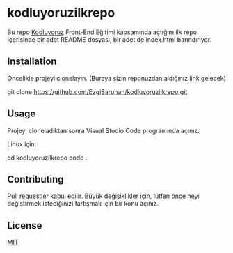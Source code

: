 # kodluyoruzilkrepo

Bu repo [Kodluyoruz](https://www.kodluyoruz.org/) Front-End Eğitimi kapsamında açtığım ilk repo. İçerisinde bir adet README dosyası, bir adet de index.html barındırıyor.

## Installation

Öncelikle projeyi clonelayın. (Buraya sizin reponuzdan aldığınız link gelecek)

git clone https://github.com/EzgiSaruhan/kodluyoruzilkrepo.git
## Usage

Projeyi cloneladıktan sonra Visual Studio Code programında açınız.

Linux için:


cd kodluyoruzilkrepo
code .


## Contributing


Pull requestler kabul edilir. Büyük değişiklikler için, lütfen önce neyi değiştirmek istediğinizi tartışmak için bir konu açınız.

## License

[MIT](https://choosealicense.com/licenses/mit/)


